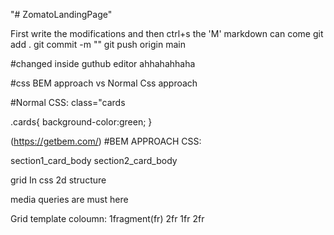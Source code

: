 "# ZomatoLandingPage"

First write the modifications and then ctrl+s the 'M' markdown can come
git add .
git commit -m ""
git push origin main

#changed inside guthub editor ahhahahhaha


#css BEM approach vs Normal Css approach


#Normal CSS:
class="cards


.cards{
    background-color:green;
}



(https://getbem.com/)
#BEM APPROACH CSS:

section1_card_body
section2_card_body


grid In css
2d structure

media queries are must here


Grid template coloumn: 1fragment(fr) 2fr 1fr 2fr